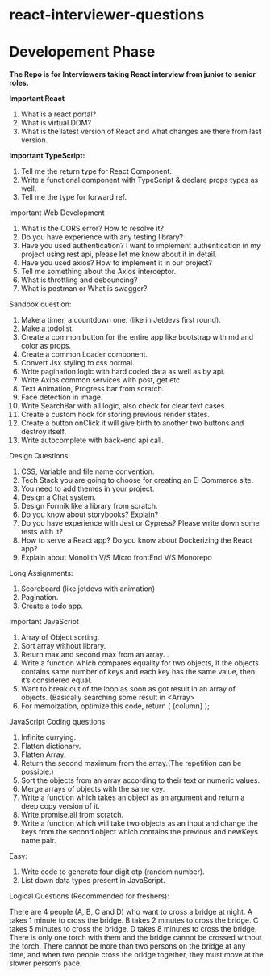 # react-interviewer-questions

# Developement Phase

**The Repo is for Interviewers taking React interview from junior to senior roles.**

**Important React**
  1. What is a react portal? 
  2. What is virtual DOM?
  3. What is the latest version of React and what changes are there from last version. 

**Important TypeScript:**
  1. Tell me the return type for React Component. 
  2. Write a functional component with TypeScript & declare props types as well. 
  3. Tell me the type for forward ref. 

Important Web Development
  1. What is the CORS error? How to resolve it?
  2. Do you have experience with any testing library? 
  3. Have you used authentication? I want to implement authentication in my project using rest api, please let me know about it in detail.
  4. Have you used axios? How to implement it in our project? 
  5. Tell me something about the Axios interceptor.
  6. What is throttling and debouncing?  
  7. What is postman or What is swagger? 

Sandbox question:
  1. Make a timer, a countdown one.  (like in Jetdevs first round).
  2. Make a todolist. 
  3. Create a common button for the entire app like bootstrap with md and color as props. 
  4. Create a common Loader component.
  5. Convert Jsx styling to css normal. 
  6. Write pagination logic with hard coded data as well as by api.
  7. Write Axios common services with post, get etc. 
  8. Text Animation, Progress bar from scratch.
  9. Face detection in image. 
  10. Write SearchBar with all logic, also check for clear text cases. 
  11. Create a custom hook for storing previous render states.
  12. Create a button onClick it will give birth to another two buttons and destroy itself. 
  13. Write autocomplete with back-end api call. 


Design Questions:
  1. CSS, Variable and file name convention. 
  2. Tech Stack you are going to choose for creating an E-Commerce site. 
  3. You need to add themes in your project.
  4. Design a Chat system. 
  5. Design Formik like a library from scratch. 
  6. Do you know about storybooks? Explain? 
  7. Do you have experience with Jest or Cypress? Please write down some tests with it? 
  8. How to serve a React app? Do you know about Dockerizing the React app? 
  9. Explain about Monolith V/S Micro frontEnd V/S Monorepo

Long Assignments:
  1. Scoreboard (like jetdevs with animation)
  2. Pagination.
  3. Create a todo app. 

Important JavaScript
  1. Array of Object sorting.
  2. Sort array without library. 
  3. Return max and second max from an array. .
  4. Write a function which compares equality for two objects, if the objects contains same number of keys and each key has the same value, then it’s considered equal. 
  5. Want to break out of the loop as soon as got result in an array of objects. (Basically searching some result in <Array<Objects>>
  6. For memoization, optimize this code,  return ( <th value={column} onClick={(handleSort(column)}>{column}</th> );

JavaScript Coding questions:
  1. Infinite currying.
  2. Flatten dictionary.
  3. Flatten Array.  
  4. Return the second maximum from the array.(The repetition can be possible.) 
  5. Sort the objects from an array according to their text or numeric values.
  6. Merge arrays of objects with the same key. 
  7. Write a function which takes an object as an argument and return a deep copy version of it. 
  8. Write promise.all from scratch. 	
  9. Write a function which will take two objects as an input and change the keys from the second object which contains the previous and newKeys name pair. 

 Easy:
  1. Write code to generate four digit otp (random number). 
  2. List down data types present in JavaScript. 


Logical Questions (Recommended for freshers):
  
  There are 4 people (A, B, C and D) who want to cross a bridge at night.
  A takes 1 minute to cross the bridge.
  B takes 2 minutes to cross the bridge.
  C takes 5 minutes to cross the bridge.
  D takes 8 minutes to cross the bridge.
  There is only one torch with them and the bridge cannot be crossed without the torch. There cannot be more than two persons on the bridge at any time, and when two people cross the bridge together, they must move at the slower person’s pace. 




